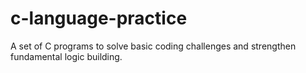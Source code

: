 # c-language-practice
A set of C programs to solve basic coding challenges and strengthen fundamental logic building.
